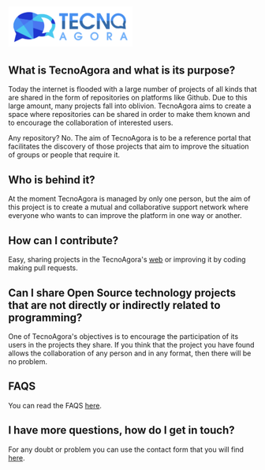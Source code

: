 # <img src="views/resources/imgs/tecnoAgora_flat.png" width="50%">
## What is TecnoAgora and what is its purpose?
Today the internet is flooded with a large number of projects of all kinds that are shared in the form of repositories on platforms like Github. Due to this large amount, many projects fall into oblivion. TecnoAgora aims to create a space where repositories can be shared in order to make them known and to encourage the collaboration of interested users.

Any repository? No. The aim of TecnoAgora is to be a reference portal that facilitates the discovery of those projects that aim to improve the situation of groups or people that require it.

## Who is behind it?
At the moment TecnoAgora is managed by only one person, but the aim of this project is to create a mutual and collaborative support network where everyone who wants to can improve the platform in one way or another.

## How can I contribute?
Easy, sharing projects in the TecnoAgora's [web](https://tecnoagora.com) or improving it by coding making pull requests.

## Can I share Open Source technology projects that are not directly or indirectly related to programming?
One of TecnoAgora's objectives is to encourage the participation of its users in the projects they share. If you think that the project you have found allows the collaboration of any person and in any format, then there will be no problem.

## FAQS
You can read the FAQS [here](https://tecnoagora.com/faqs).

## I have more questions, how do I get in touch?              
For any doubt or problem you can use the contact form that you will find [here](https://tecnoagora.com/contact).
